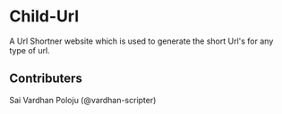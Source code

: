 # Child-Url
A Url Shortner website which is used to generate the short Url's for any type of url.

## Contributers
Sai Vardhan Poloju (@vardhan-scripter)
